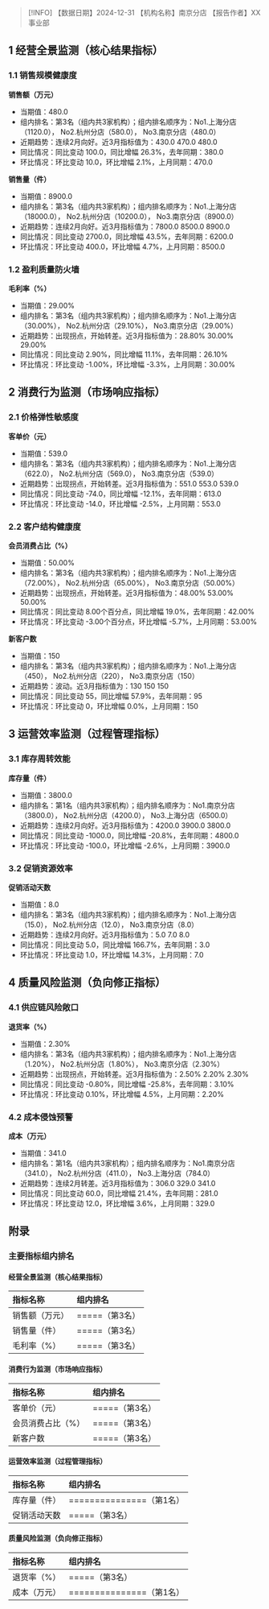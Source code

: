> [!INFO] 【数据日期】2024-12-31        【机构名称】南京分店        【报告作者】XX事业部
## 1 经营全景监测（核心结果指标）

### 1.1 销售规模健康度

**销售额（万元）**
- 当期值：480.0
- 组内排名：第3名（组内共3家机构）；组内排名顺序为：No1.上海分店（1120.0）， No2.杭州分店（580.0）， No3.南京分店（480.0）
- 近期趋势：连续2月向好。近3月指标值为：430.0 470.0 480.0
- 同比情况：同比变动 100.0，同比增幅 26.3%，去年同期：380.0
- 环比情况：环比变动 10.0，环比增幅 2.1%，上月同期：470.0

**销售量（件）**
- 当期值：8900.0
- 组内排名：第3名（组内共3家机构）；组内排名顺序为：No1.上海分店（18000.0）， No2.杭州分店（10200.0）， No3.南京分店（8900.0）
- 近期趋势：连续2月向好。近3月指标值为：7800.0 8500.0 8900.0
- 同比情况：同比变动 2700.0，同比增幅 43.5%，去年同期：6200.0
- 环比情况：环比变动 400.0，环比增幅 4.7%，上月同期：8500.0

### 1.2 盈利质量防火墙

**毛利率（%）**
- 当期值：29.00%
- 组内排名：第3名（组内共3家机构）；组内排名顺序为：No1.上海分店（30.00%）， No2.杭州分店（29.10%）， No3.南京分店（29.00%）
- 近期趋势：出现拐点，开始转差。近3月指标值为：28.80% 30.00% 29.00%
- 同比情况：同比变动 2.90%，同比增幅 11.1%，去年同期：26.10%
- 环比情况：环比变动 -1.00%，环比增幅 -3.3%，上月同期：30.00%

## 2 消费行为监测（市场响应指标）

### 2.1 价格弹性敏感度

**客单价（元）**
- 当期值：539.0
- 组内排名：第3名（组内共3家机构）；组内排名顺序为：No1.上海分店（622.0）， No2.杭州分店（569.0）， No3.南京分店（539.0）
- 近期趋势：出现拐点，开始转差。近3月指标值为：551.0 553.0 539.0
- 同比情况：同比变动 -74.0，同比增幅 -12.1%，去年同期：613.0
- 环比情况：环比变动 -14.0，环比增幅 -2.5%，上月同期：553.0

### 2.2 客户结构健康度

**会员消费占比（%）**
- 当期值：50.00%
- 组内排名：第3名（组内共3家机构）；组内排名顺序为：No1.上海分店（72.00%）， No2.杭州分店（65.00%）， No3.南京分店（50.00%）
- 近期趋势：出现拐点，开始转差。近3月指标值为：48.00% 53.00% 50.00%
- 同比情况：同比变动 8.00个百分点，同比增幅 19.0%，去年同期：42.00%
- 环比情况：环比变动 -3.00个百分点，环比增幅 -5.7%，上月同期：53.00%

**新客户数**
- 当期值：150
- 组内排名：第3名（组内共3家机构）；组内排名顺序为：No1.上海分店（450）， No2.杭州分店（220）， No3.南京分店（150）
- 近期趋势：波动。近3月指标值为：130 150 150
- 同比情况：同比变动 55，同比增幅 57.9%，去年同期：95
- 环比情况：环比变动 0，环比增幅 0.0%，上月同期：150

## 3 运营效率监测（过程管理指标）

### 3.1 库存周转效能

**库存量（件）**
- 当期值：3800.0
- 组内排名：第1名（组内共3家机构）；组内排名顺序为：No1.南京分店（3800.0）， No2.杭州分店（4200.0）， No3.上海分店（6500.0）
- 近期趋势：连续2月向好。近3月指标值为：4200.0 3900.0 3800.0
- 同比情况：同比变动 -1000.0，同比增幅 -20.8%，去年同期：4800.0
- 环比情况：环比变动 -100.0，环比增幅 -2.6%，上月同期：3900.0

### 3.2 促销资源效率

**促销活动天数**
- 当期值：8.0
- 组内排名：第3名（组内共3家机构）；组内排名顺序为：No1.上海分店（15.0）， No2.杭州分店（12.0）， No3.南京分店（8.0）
- 近期趋势：连续2月向好。近3月指标值为：5.0 7.0 8.0
- 同比情况：同比变动 5.0，同比增幅 166.7%，去年同期：3.0
- 环比情况：环比变动 1.0，环比增幅 14.3%，上月同期：7.0

## 4 质量风险监测（负向修正指标）

### 4.1 供应链风险敞口

**退货率（%）**
- 当期值：2.30%
- 组内排名：第3名（组内共3家机构）；组内排名顺序为：No1.上海分店（1.20%）， No2.杭州分店（1.80%）， No3.南京分店（2.30%）
- 近期趋势：出现拐点，开始转差。近3月指标值为：2.50% 2.20% 2.30%
- 同比情况：同比变动 -0.80%，同比增幅 -25.8%，去年同期：3.10%
- 环比情况：环比变动 0.10%，环比增幅 4.5%，上月同期：2.20%

### 4.2 成本侵蚀预警

**成本（万元）**
- 当期值：341.0
- 组内排名：第1名（组内共3家机构）；组内排名顺序为：No1.南京分店（341.0）， No2.杭州分店（411.0）， No3.上海分店（784.0）
- 近期趋势：连续2月转差。近3月指标值为：306.0 329.0 341.0
- 同比情况：同比变动 60.0，同比增幅 21.4%，去年同期：281.0
- 环比情况：环比变动 12.0，环比增幅 3.6%，上月同期：329.0

## 附录

### 主要指标组内排名

#### 经营全景监测（核心结果指标）

| 指标名称    | 组内排名       |
|:--------|:-----------|
| 销售额（万元） | =====（第3名） |
| 销售量（件）  | =====（第3名） |
| 毛利率（%）  | =====（第3名） |
#### 消费行为监测（市场响应指标）

| 指标名称      | 组内排名       |
|:----------|:-----------|
| 客单价（元）    | =====（第3名） |
| 会员消费占比（%） | =====（第3名） |
| 新客户数      | =====（第3名） |
#### 运营效率监测（过程管理指标）

| 指标名称   | 组内排名                 |
|:-------|:---------------------|
| 库存量（件） | ===============（第1名） |
| 促销活动天数 | =====（第3名）           |
#### 质量风险监测（负向修正指标）

| 指标名称   | 组内排名                 |
|:-------|:---------------------|
| 退货率（%） | =====（第3名）           |
| 成本（万元） | ===============（第1名） |